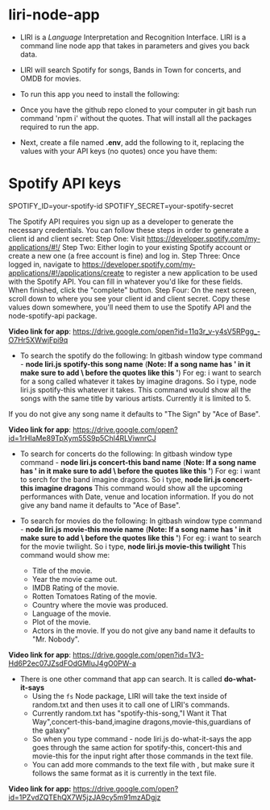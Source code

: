 # liri-node-app

* LIRI is a _Language_ Interpretation and Recognition Interface. LIRI is a command line node app that takes in parameters   and gives you back data.
* LIRI will search Spotify for songs, Bands in Town for concerts, and OMDB for movies.
* To run this app you need to install the following:
* Once you have the github repo cloned to your computer in git bash run command 'npm i' without the quotes. 
  That will install all the packages required to run the app.
  
* Next, create a file named **.env**, add the following to it, replacing the values with your API keys (no quotes) once     you have them:
# Spotify API keys

SPOTIFY_ID=your-spotify-id
SPOTIFY_SECRET=your-spotify-secret

The Spotify API requires you sign up as a developer to generate the necessary credentials. You can follow these steps in order to generate a client id and client secret:
Step One: Visit https://developer.spotify.com/my-applications/#!/
Step Two: Either login to your existing Spotify account or create a new one (a free account is fine) and log in.
Step Three: Once logged in, navigate to https://developer.spotify.com/my-applications/#!/applications/create to register a new application to be used with the Spotify API. You can fill in whatever you'd like for these fields. When finished, click the "complete" button.
Step Four: On the next screen, scroll down to where you see your client id and client secret. Copy these values down somewhere, you'll need them to use the Spotify API and the node-spotify-api package.

**Video link for app**:
https://drive.google.com/open?id=11q3r_v-y4sV5RPgg_-O7Hr5XWwjFpi9q


* To search the spotify do the following:
 In gitbash window type command - **node liri.js spotify-this song name** (**Note: If a song name has ' in it make sure to add \ before the quotes like this \'**)
 For eg: i want to search for a song called whatever it takes by imagine dragons. 
 So i type, node liri.js spotify-this whatever it takes. 
 This command would show all the songs with the same title by various artists. Currently it is limited to 5. 
 
 If you do not give any song name it defaults to "The Sign" by "Ace of Base".

**Video link for app**:
https://drive.google.com/open?id=1rHIaMe89TpXym55S9p5Chl4RLViwnrCJ

* To search for concerts do the following:
In gitbash window type command - **node liri.js concert-this band name**  (**Note: If a song name has ' in it make sure to add \ before the quotes like this \'**)
For eg: i want to serch for the band imagine dragons.
So i type, **node liri.js concert-this imagine dragons**
This command would show all the upcoming performances with Date, venue and location information.
If you do not give any band name it defaults to "Ace of Base".

* To search for movies do the following:
In gitbash window type command - **node liri.js movie-this movie name** (**Note: If a song name has ' in it make sure to add \ before the quotes like this \'**)
For eg: i want to search for the movie twilight.
So i type, **node liri.js movie-this twilight** 
This command would show me:
    * Title of the movie.
    * Year the movie came out.
    * IMDB Rating of the movie.
    * Rotten Tomatoes Rating of the movie.
    * Country where the movie was produced.
    * Language of the movie.
    * Plot of the movie.
    * Actors in the movie.
If you do not give any band name it defaults to "Mr. Nobody".

**Video link for app**:
https://drive.google.com/open?id=1V3-Hd6P2ec07JZsdFOdGMIuJ4gO0PW-a


* There is one other command that app can search. It is called **do-what-it-says**
    * Using the `fs` Node package, LIRI will take the text inside of random.txt and then uses it to call one of LIRI's commands.
    * Currently random.txt has "spotify-this-song,"I Want it That Way",concert-this-band,imagine dragons,movie-this,guardians of the galaxy"
    * So when you type command - node liri.js do-what-it-says the app goes through the same action for spotify-this, concert-this and movie-this for the input right after those commands in the text file.
    * You can add more commands to the text file with , but make sure it follows the same format as it is currently in the text file.

**Video link for app:**
https://drive.google.com/open?id=1PZvdZQTEhQX7W5jzJA9cy5m91mzADgjz






